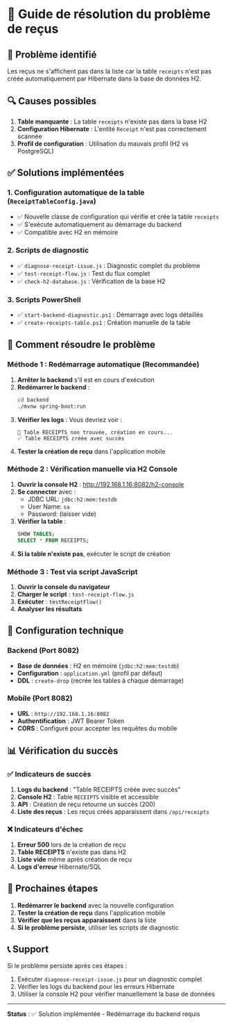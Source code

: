 # 🔧 Guide de résolution du problème de reçus

## 🎯 Problème identifié

Les reçus ne s'affichent pas dans la liste car la table `receipts` n'est pas créée automatiquement par Hibernate dans la base de données H2.

## 🔍 Causes possibles

1. **Table manquante** : La table `receipts` n'existe pas dans la base H2
2. **Configuration Hibernate** : L'entité `Receipt` n'est pas correctement scannée
3. **Profil de configuration** : Utilisation du mauvais profil (H2 vs PostgreSQL)

## ✅ Solutions implémentées

### 1. Configuration automatique de la table (`ReceiptTableConfig.java`)

- ✅ Nouvelle classe de configuration qui vérifie et crée la table `receipts`
- ✅ S'exécute automatiquement au démarrage du backend
- ✅ Compatible avec H2 en mémoire

### 2. Scripts de diagnostic

- ✅ `diagnose-receipt-issue.js` : Diagnostic complet du problème
- ✅ `test-receipt-flow.js` : Test du flux complet
- ✅ `check-h2-database.js` : Vérification de la base H2

### 3. Scripts PowerShell

- ✅ `start-backend-diagnostic.ps1` : Démarrage avec logs détaillés
- ✅ `create-receipts-table.ps1` : Création manuelle de la table

## 🚀 Comment résoudre le problème

### Méthode 1 : Redémarrage automatique (Recommandée)

1. **Arrêter le backend** s'il est en cours d'exécution
2. **Redémarrer le backend** :
   ```bash
   cd backend
   ./mvnw spring-boot:run
   ```
3. **Vérifier les logs** : Vous devriez voir :
   ```
   🔧 Table RECEIPTS non trouvée, création en cours...
   ✅ Table RECEIPTS créée avec succès
   ```
4. **Tester la création de reçu** dans l'application mobile

### Méthode 2 : Vérification manuelle via H2 Console

1. **Ouvrir la console H2** : http://192.168.1.16:8082/h2-console
2. **Se connecter** avec :
   - JDBC URL: `jdbc:h2:mem:testdb`
   - User Name: `sa`
   - Password: (laisser vide)
3. **Vérifier la table** :
   ```sql
   SHOW TABLES;
   SELECT * FROM RECEIPTS;
   ```
4. **Si la table n'existe pas**, exécuter le script de création

### Méthode 3 : Test via script JavaScript

1. **Ouvrir la console du navigateur**
2. **Charger le script** : `test-receipt-flow.js`
3. **Exécuter** : `testReceiptFlow()`
4. **Analyser les résultats**

## 🔧 Configuration technique

### Backend (Port 8082)

- **Base de données** : H2 en mémoire (`jdbc:h2:mem:testdb`)
- **Configuration** : `application.yml` (profil par défaut)
- **DDL** : `create-drop` (recrée les tables à chaque démarrage)

### Mobile (Port 8082)

- **URL** : `http://192.168.1.16:8082`
- **Authentification** : JWT Bearer Token
- **CORS** : Configuré pour accepter les requêtes du mobile

## 📊 Vérification du succès

### ✅ Indicateurs de succès

1. **Logs du backend** : "Table RECEIPTS créée avec succès"
2. **Console H2** : Table `RECEIPTS` visible et accessible
3. **API** : Création de reçu retourne un succès (200)
4. **Liste des reçus** : Les reçus créés apparaissent dans `/api/receipts`

### ❌ Indicateurs d'échec

1. **Erreur 500** lors de la création de reçu
2. **Table RECEIPTS** n'existe pas dans H2
3. **Liste vide** même après création de reçu
4. **Logs d'erreur** Hibernate/SQL

## 🎯 Prochaines étapes

1. **Redémarrer le backend** avec la nouvelle configuration
2. **Tester la création de reçu** dans l'application mobile
3. **Vérifier que les reçus apparaissent** dans la liste
4. **Si le problème persiste**, utiliser les scripts de diagnostic

## 📞 Support

Si le problème persiste après ces étapes :

1. Exécuter `diagnose-receipt-issue.js` pour un diagnostic complet
2. Vérifier les logs du backend pour les erreurs Hibernate
3. Utiliser la console H2 pour vérifier manuellement la base de données

---

**Status** : ✅ Solution implémentée - Redémarrage du backend requis
